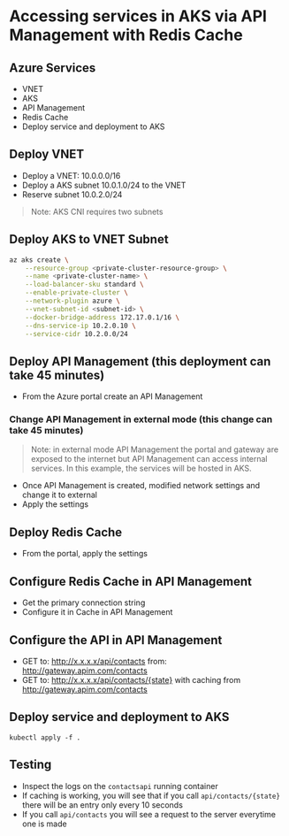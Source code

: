 # Accessing services in AKS via API Management with Redis Cache


## Azure Services

- VNET
- AKS
- API Management
- Redis Cache
- Deploy service and deployment to AKS

## Deploy VNET

- Deploy a VNET: 10.0.0.0/16
- Deploy a AKS subnet 10.0.1.0/24 to the VNET
- Reserve subnet 10.0.2.0/24

> Note: AKS CNI requires two subnets

## Deploy AKS to VNET Subnet

```bash
az aks create \
    --resource-group <private-cluster-resource-group> \
    --name <private-cluster-name> \
    --load-balancer-sku standard \
    --enable-private-cluster \
    --network-plugin azure \
    --vnet-subnet-id <subnet-id> \
    --docker-bridge-address 172.17.0.1/16 \
    --dns-service-ip 10.2.0.10 \
    --service-cidr 10.2.0.0/24
```

## Deploy API Management (this deployment can take 45 minutes)

- From the Azure portal create an API Management

### Change API Management in external mode (this change can take 45 minutes)

> Note: in external mode API Management the portal and gateway are exposed to the internet but API Management can access internal services. In this example, the services will be hosted in AKS.

- Once API Management is created, modified network settings and change it to external
- Apply the settings

## Deploy Redis Cache

- From the portal, apply the settings

## Configure Redis Cache in API Management

- Get the primary connection string
- Configure it in Cache in API Management

## Configure the API in API Management

- GET to: http://x.x.x.x/api/contacts from: http://gateway.apim.com/contacts
- GET to: http://x.x.x.x/api/contacts/{state} with caching from http://gateway.apim.com/contacts

## Deploy service and deployment to AKS

```kubectl apply -f .```

## Testing

- Inspect the logs on the ```contactsapi``` running container
- If caching is working, you will see that if you call ```api/contacts/{state}``` there will be an entry only every 10 seconds
- If you call ```api/contacts``` you will see a request to the server everytime one is made